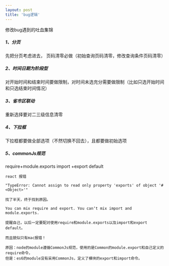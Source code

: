 ```yaml
---
layout: post
title: 'bug逻辑'
---
```


修改bug遇到的吐血集锦

<!--break-->

##### 1、分页

先把分页考虑进去， 页码清零必做（初始查询页码清零，修改查询条件页码清零）

##### 2、时间日期为阶段型

对开始时间和结束时间要做限制，对时间未选充分需要做限制（比如只选开始时间和只选结束时间情况）

##### 3、省市区联动

重新选择要对二三级信息清零

##### 4、下拉框

下拉框都要做全部选项（不然切换不回去），且都要做初始选项

##### 5、commonJs规范

require+module.exports  import +export default

```
react 报错

"TypeError: Cannot assign to read only property 'exports' of object '#<Object>'"

找了半天，终于找到原因。    

You can mix require and export. You can‘t mix import and module.exports.  

提醒自己，以后一定要配对使用require和module.exports以及import和export default。

而且貌似只有mac报错！   

原因：node的module遵循CommonJs规范，使用的是Common的module.export和自己定义的require命令，
但是：es6的module没有采用CommonJs，定义了模块的export和import命令。

```



